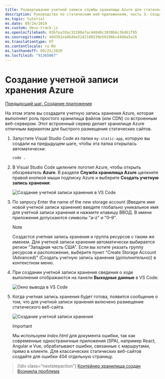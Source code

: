 ```yaml
---
title: Развертывание учетной записи службы хранилища Azure для статического веб-сайта Node.js из Visual Studio Code
description: Руководство по статическим веб-приложениям, часть 3. Создание учетной записи хранения Azure
ms.topic: tutorial
ms.date: 09/24/2019
ms.custom: devx-track-js
ms.openlocfilehash: 03bfea7dac32280a7ac44840c3930b6c36d61f95
ms.sourcegitcommit: 4dd392ea864be52421d0239e59198bc44b0a5a16
ms.translationtype: HT
ms.contentlocale: ru-RU
ms.lasthandoff: 09/25/2020
ms.locfileid: "91365067"
---
```

# <a name="create-an-azure-storage-account"></a>Создание учетной записи хранения Azure

[Предыдущий шаг. Создание приложения](tutorial-vscode-static-website-node-02.md)

На этом этапе вы создадите учетную запись хранения Azure, которая выполняет роль простого хранилища файлов (или CDN) со встроенным веб-сервером. Этот встроенный сервер делает хранилище Azure отличным вариантом для быстрого размещения статических сайтов.

1. Запустите Visual Studio Code из папки `my-static-app`, которую вы создали на предыдущем шаге, чтобы эта папка открылась автоматически:

    ```bash
    code .
    ```

1. В Visual Studio Code щелкните логотип Azure, чтобы открыть обозреватель **Azure**. В разделе **Служба хранилища Azure** щелкните правой кнопкой мыши подписку Azure и выберите **Создать учетную запись хранения**:

    ![Создание учетной записи хранения в VS Code](media/static-website/create-storage-account.png)

1. По запросу Enter the name of the new storage account (Введите имя новой учетной записи хранения) введите глобально уникальное имя для учетной записи хранения и нажмите клавишу ВВОД. В имени приложения допускаются символы "a–z" и "0–9".

    > [!NOTE]
    > Создастся учетная запись хранения и группа ресурсов с таким же именем. Для учетной записи хранения автоматически выбирается регион "Западная часть США". Если вы хотите указать группу ресурсов и расположение, выберите пункт "Create Storage Account (Advanced)" (Создать учетную запись хранения (дополнительно)) в контекстном меню.

1. При создании учетной записи хранения сведения о ходе выполнения отображаются на панели **Выходные данные** в VS Code:

    ![Окно вывода в VS Code ](media/static-website/output-storage.png)

1. Когда учетная запись хранения будет готова, появится сообщение о том, что для учетной записи хранения включено размещение статического веб-сайта.

    ![Создание учетной записи хранения](media/static-website/static-website-enabled-notification.png)

    > [!IMPORTANT]
    > Мы используем *index.html* для документа ошибки, так как современные одностраничные приложения (SPA), например React, Angular и Vue, обрабатывают ошибки, связанные с маршрутами, прямо в клиенте. Для классических статических веб-сайтов создайте для ошибки 404 отдельную страницу.

> [!div class="nextstepaction"]
> [Контейнер хранилища создан](tutorial-vscode-static-website-node-04.md) [Возникла проблема](https://www.research.net/r/PWZWZ52?tutorial=node-deployment-staticwebsite&step=create-storage)
